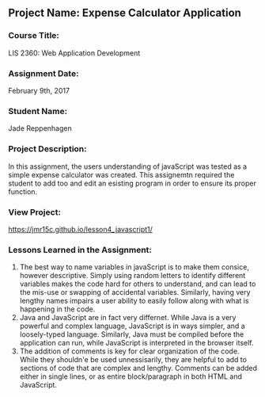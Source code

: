 ## Project Name:  Expense Calculator Application

### Course Title:
LIS 2360:  Web Application Development

### Assignment Date:  
February 9th, 2017

### Student Name:  
Jade Reppenhagen

### Project Description:
In this assignment, the users understanding of javaScript was tested as a simple expense calculator was created. This assignemtn required the student to add too and edit an esisting program in order to ensure its proper function.

### View Project:
https://jmr15c.github.io/lesson4_javascript1/

### Lessons Learned in the Assignment:
1. The best way to name variables in javaScript is to make them consice, however descriptive. Simply using random letters to identify different variables makes the code hard for others to understand, and can lead to the mis-use or swapping of accidental variables. Similarly, having very lengthy names impairs a user ability to easily follow along with what is happening in the code.
2. Java and JavaScript are in fact very differnet. While Java is a very powerful and complex language, JavaScript is in ways simpler, and a loosely-typed language. Similarly, Java must be compiled before the application can run, while JavaScript is interpreted in the browser itself.
3. The addition of comments is key for clear organization of the code. While they shouldn'e be used unnessisarily, they are helpful to add to sections of code that are complex and lengthy. Comments can be added either in single lines, or as entire block/paragraph in both HTML and JavaScript.
